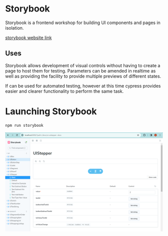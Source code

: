 # Storybook

Storybook is a frontend workshop for building UI components and pages in isolation.

[storybook website link](https://storybook.js.org/)

## Uses

Storybook allows development of visual controls without having to create a page to host them for testing. Parameters can be amended in realtime as well as providing the facility to provide multiple previews of different states.

If can be used for automated testing, however at this time cypress provides easier and clearer functionality to perform the same task.

# Launching Storybook

```bash
npm run storybook
```

![Storybook](./images/storybook-intro-screen.png)
